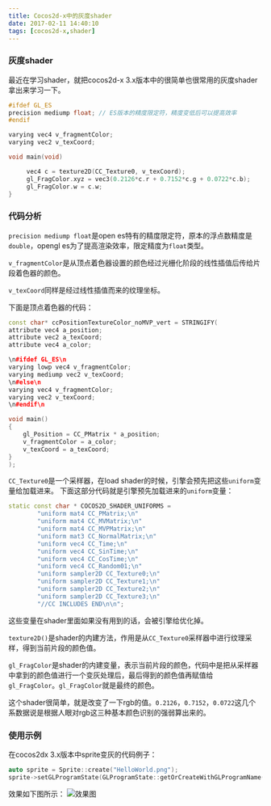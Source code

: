 ```yaml
---
title: Cocos2d-x中的灰度shader
date: 2017-02-11 14:40:10
tags: [cocos2d-x,shader]
---
```


### 灰度shader

最近在学习shader，就把cocos2d-x 3.x版本中的很简单也很常用的灰度shader拿出来学习一下。

```C++
#ifdef GL_ES
precision mediump float; // ES版本的精度限定符，精度变低后可以提高效率
#endif

varying vec4 v_fragmentColor;
varying vec2 v_texCoord;

void main(void)

     vec4 c = texture2D(CC_Texture0, v_texCoord);
     gl_FragColor.xyz = vec3(0.2126*c.r + 0.7152*c.g + 0.0722*c.b);
     gl_FragColor.w = c.w;
}
```

### 代码分析

`precision mediump float`是open es特有的精度限定符，原本的浮点数精度是`double`，opengl es为了提高渲染效率，限定精度为`float`类型。

`v_fragmentColor`是从顶点着色器设置的颜色经过光栅化阶段的线性插值后传给片段着色器的颜色。

`v_texCoord`同样是经过线性插值而来的纹理坐标。

下面是顶点着色器的代码：

```C++
const char* ccPositionTextureColor_noMVP_vert = STRINGIFY(
attribute vec4 a_position;
attribute vec2 a_texCoord;
attribute vec4 a_color;

\n#ifdef GL_ES\n
varying lowp vec4 v_fragmentColor;
varying mediump vec2 v_texCoord;
\n#else\n
varying vec4 v_fragmentColor;
varying vec2 v_texCoord;
\n#endif\n

void main()
{
    gl_Position = CC_PMatrix * a_position;
    v_fragmentColor = a_color;
    v_texCoord = a_texCoord;
}
);
```

`CC_Texture0`是一个采样器，在load shader的时候，引擎会预先把这些`uniform`变量给加载进来。
下面这部分代码就是引擎预先加载进来的`uniform`变量：

```C++
static const char * COCOS2D_SHADER_UNIFORMS =
        "uniform mat4 CC_PMatrix;\n"
        "uniform mat4 CC_MVMatrix;\n"
        "uniform mat4 CC_MVPMatrix;\n"
        "uniform mat3 CC_NormalMatrix;\n"
        "uniform vec4 CC_Time;\n"
        "uniform vec4 CC_SinTime;\n"
        "uniform vec4 CC_CosTime;\n"
        "uniform vec4 CC_Random01;\n"
        "uniform sampler2D CC_Texture0;\n"
        "uniform sampler2D CC_Texture1;\n"
        "uniform sampler2D CC_Texture2;\n"
        "uniform sampler2D CC_Texture3;\n"
        "//CC INCLUDES END\n\n";
```

这些变量在shader里面如果没有用到的话，会被引擎给优化掉。

`texture2D()`是shader的内建方法，作用是从`CC_Texture0`采样器中进行纹理采样，得到当前片段的颜色值。

`gl_FragColor`是shader的内建变量，表示当前片段的颜色，代码中是把从采样器中拿到的颜色值进行一个变灰处理后，最后得到的颜色值再赋值给`gl_FragColor`。`gl_FragColor`就是最终的颜色。

这个shader很简单，就是改变了一下rgb的值。`0.2126`，`0.7152`，`0.0722`这几个系数据说是根据人眼对rgb这三种基本颜色识别的强弱算出来的。

### 使用示例

在cocos2dx  3.x版本中sprite变灰的代码例子：
```C++
auto sprite = Sprite::create("HelloWorld.png");
sprite->setGLProgramState(GLProgramState::getOrCreateWithGLProgramName(GLProgram::SHADER_NAME_POSITION_GRAYSCALE));
```
效果如下图所示：
![效果图](http://img.blog.csdn.net/20160202150852954)